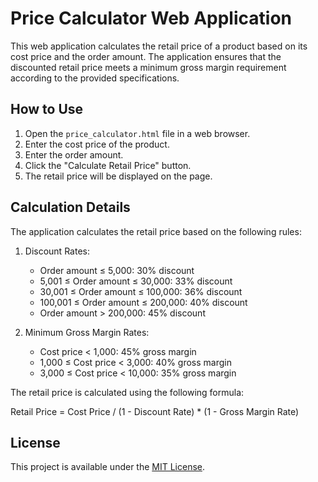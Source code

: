# Price Calculator Web Application

This web application calculates the retail price of a product based on its cost price and the order amount. The application ensures that the discounted retail price meets a minimum gross margin requirement according to the provided specifications.

## How to Use

1. Open the `price_calculator.html` file in a web browser.
2. Enter the cost price of the product.
3. Enter the order amount.
4. Click the "Calculate Retail Price" button.
5. The retail price will be displayed on the page.

## Calculation Details

The application calculates the retail price based on the following rules:

1. Discount Rates:
   - Order amount ≤ 5,000: 30% discount
   - 5,001 ≤ Order amount ≤ 30,000: 33% discount
   - 30,001 ≤ Order amount ≤ 100,000: 36% discount
   - 100,001 ≤ Order amount ≤ 200,000: 40% discount
   - Order amount > 200,000: 45% discount

2. Minimum Gross Margin Rates:
   - Cost price < 1,000: 45% gross margin
   - 1,000 ≤ Cost price < 3,000: 40% gross margin
   - 3,000 ≤ Cost price < 10,000: 35% gross margin

The retail price is calculated using the following formula:

Retail Price = Cost Price / (1 - Discount Rate) * (1 - Gross Margin Rate)

## License

This project is available under the [MIT License](https://opensource.org/licenses/MIT).

